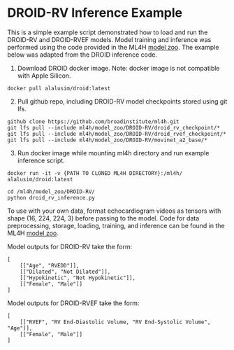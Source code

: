 # DROID-RV Inference Example

This is a simple example script demonstrated how to load and run the DROID-RV and DROID-RVEF models. Model training and inference was performed using the code provided in the ML4H [model zoo](https://github.com/broadinstitute/ml4h/tree/master/model_zoo/DROID). The example below was adapted from the DROID inference code.

1. Download DROID docker image. Note: docker image is not compatible with Apple Silicon.

`docker pull alalusim/droid:latest`

2.  Pull github repo, including DROID-RV model checkpoints stored using git lfs.

```
github clone https://github.com/broadinstitute/ml4h.git
git lfs pull --include ml4h/model_zoo/DROID-RV/droid_rv_checkpoint/*
git lfs pull --include ml4h/model_zoo/DROID-RV/droid_rvef_checkpoint/*
git lfs pull --include ml4h/model_zoo/DROID-RV/movinet_a2_base/*
```

3. Run docker image while mounting ml4h directory and run example inference script.

`docker run -it -v {PATH TO CLONED ML4H DIRECTORY}:/ml4h/ alalusim/droid:latest`

```
cd /ml4h/model_zoo/DROID-RV/
python droid_rv_inference.py
```

To use with your own data, format echocardiogram videos as tensors with shape (16, 224, 224, 3) before passing to the model. Code for data preprocessing, storage, loading, training, and inference can be found in the ML4H [model zoo](https://github.com/broadinstitute/ml4h/tree/master/model_zoo/DROID).

Model outputs for DROID-RV take the form: 
```
[
    [["Age", "RVEDD"]], 
    [["Dilated", "Not Dilated"]], 
    [["Hypokinetic", "Not Hypokinetic"]], 
    [["Female", "Male"]]
]
```

Model outputs for DROID-RVEF take the form: 
```
[
    [["RVEF", "RV End-Diastolic Volume, "RV End-Systolic Volume", "Age"]],
    [["Female", "Male"]]
]
```